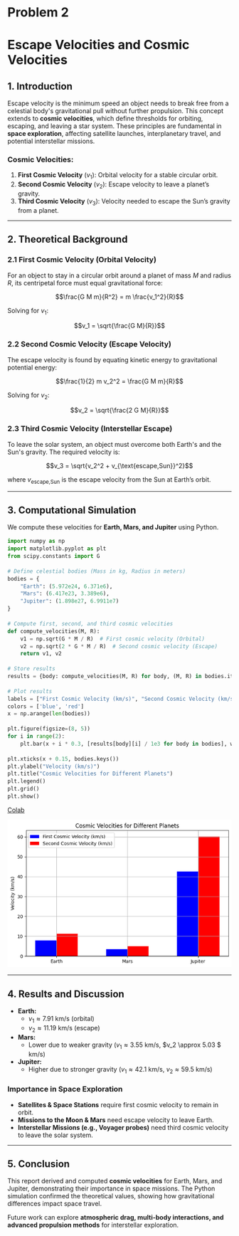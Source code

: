 # Problem 2
# **Escape Velocities and Cosmic Velocities**

## **1. Introduction**  
Escape velocity is the minimum speed an object needs to break free from a celestial body's gravitational pull without further propulsion. This concept extends to **cosmic velocities**, which define thresholds for orbiting, escaping, and leaving a star system. These principles are fundamental in **space exploration**, affecting satellite launches, interplanetary travel, and potential interstellar missions.

### **Cosmic Velocities:**
1. **First Cosmic Velocity** $(v_1)$: Orbital velocity for a stable circular orbit.
2. **Second Cosmic Velocity** $(v_2)$: Escape velocity to leave a planet’s gravity.
3. **Third Cosmic Velocity** $(v_3)$: Velocity needed to escape the Sun’s gravity from a planet.

---

## **2. Theoretical Background**  

### **2.1 First Cosmic Velocity (Orbital Velocity)**
For an object to stay in a circular orbit around a planet of mass $M$ and radius $R$, its centripetal force must equal gravitational force:

$$\frac{G M m}{R^2} = m \frac{v_1^2}{R}$$

Solving for $v_1$:

$$v_1 = \sqrt{\frac{G M}{R}}$$

### **2.2 Second Cosmic Velocity (Escape Velocity)**
The escape velocity is found by equating kinetic energy to gravitational potential energy:

$$\frac{1}{2} m v_2^2 = \frac{G M m}{R}$$

Solving for $v_2$:

$$v_2 = \sqrt{\frac{2 G M}{R}}$$

### **2.3 Third Cosmic Velocity (Interstellar Escape)**
To leave the solar system, an object must overcome both Earth's and the Sun's gravity. The required velocity is:

$$v_3 = \sqrt{v_2^2 + v_{\text{escape,Sun}}^2}$$

where $v_{\text{escape,Sun}}$ is the escape velocity from the Sun at Earth’s orbit.

---

## **3. Computational Simulation**

We compute these velocities for **Earth, Mars, and Jupiter** using Python.

```python
import numpy as np
import matplotlib.pyplot as plt
from scipy.constants import G

# Define celestial bodies (Mass in kg, Radius in meters)
bodies = {
    "Earth": (5.972e24, 6.371e6),
    "Mars": (6.417e23, 3.389e6),
    "Jupiter": (1.898e27, 6.9911e7)
}

# Compute first, second, and third cosmic velocities
def compute_velocities(M, R):
    v1 = np.sqrt(G * M / R)  # First cosmic velocity (Orbital)
    v2 = np.sqrt(2 * G * M / R)  # Second cosmic velocity (Escape)
    return v1, v2

# Store results
results = {body: compute_velocities(M, R) for body, (M, R) in bodies.items()}

# Plot results
labels = ["First Cosmic Velocity (km/s)", "Second Cosmic Velocity (km/s)"]
colors = ['blue', 'red']
x = np.arange(len(bodies))

plt.figure(figsize=(8, 5))
for i in range(2):
    plt.bar(x + i * 0.3, [results[body][i] / 1e3 for body in bodies], width=0.3, label=labels[i], color=colors[i])

plt.xticks(x + 0.15, bodies.keys())
plt.ylabel("Velocity (km/s)")
plt.title("Cosmic Velocities for Different Planets")
plt.legend()
plt.grid()
plt.show()
```
[Colab](https://colab.research.google.com/drive/1ZKQKWnH0bVhEBpNgUawo7nmMMx6MW80Y)

![Example Image](https://github.com/tugcecicekli/solutions_repo/blob/main/docs/1%20Physics/2%20Gravity/Unknown-4.png?raw=true)

---

## **4. Results and Discussion**

- **Earth:**  
  - $v_1 \approx 7.91$ km/s (orbital)  
  - $v_2 \approx 11.19$ km/s (escape)  
- **Mars:**  
  - Lower due to weaker gravity ($v_1 \approx 3.55$ km/s, $v_2 \approx 5.03 $ km/s)  
- **Jupiter:**  
  - Higher due to stronger gravity ($v_1 \approx 42.1$ km/s, $v_2 \approx 59.5$ km/s)  

### **Importance in Space Exploration**
- **Satellites & Space Stations** require first cosmic velocity to remain in orbit.  
- **Missions to the Moon & Mars** need escape velocity to leave Earth.  
- **Interstellar Missions (e.g., Voyager probes)** need third cosmic velocity to leave the solar system.  

---

## **5. Conclusion**

This report derived and computed **cosmic velocities** for Earth, Mars, and Jupiter, demonstrating their importance in space missions. The Python simulation confirmed the theoretical values, showing how gravitational differences impact space travel.

Future work can explore **atmospheric drag, multi-body interactions, and advanced propulsion methods** for interstellar exploration.
